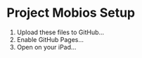 # Project Mobios Setup

1. Upload these files to GitHub...
2. Enable GitHub Pages...
3. Open on your iPad...